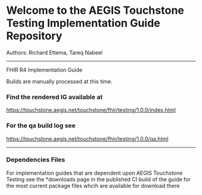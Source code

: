 
#  Welcome to the AEGIS Touchstone Testing Implementation Guide Repository

Authors:  Richard Ettema, Tareq Nabeel

-----
FHIR R4 Implementation Guide


Builds are manually processed at this time.

### Find the rendered IG available at

https://touchstone.aegis.net/touchstone/fhir/testing/1.0.0/index.html

### For the qa build log see

https://touchstone.aegis.net/touchstone/fhir/testing/1.0.0/qa.html

---

### Dependencies Files

For implementation guides that are dependent upon AEGIS Touchstone Testing see the *downloads page in the published CI build of the guide for the most current package files whcih are available for download there
